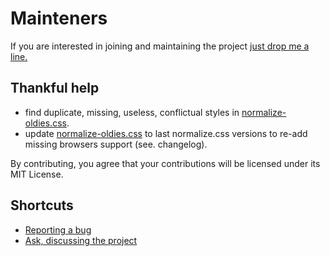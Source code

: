 # Mainteners

If you are interested in joining and maintaining the project [just drop me a line.](mailto:juytter@gmail.com)

## Thankful help

- find duplicate, missing, useless, conflictual styles in [normalize-oldies.css](normalize-oldies.css).
- update [normalize-oldies.css](normalize-oldies.css) to last normalize.css versions to re-add missing browsers support (see. changelog).

By contributing, you agree that your contributions will be licensed under its MIT License.

## Shortcuts

- [Reporting a bug](https://github.com/juytter/-/issues/new?labels=bug)
- [Ask, discussing the project](https://github.com/juytter/-/issues/new?labels=question)

